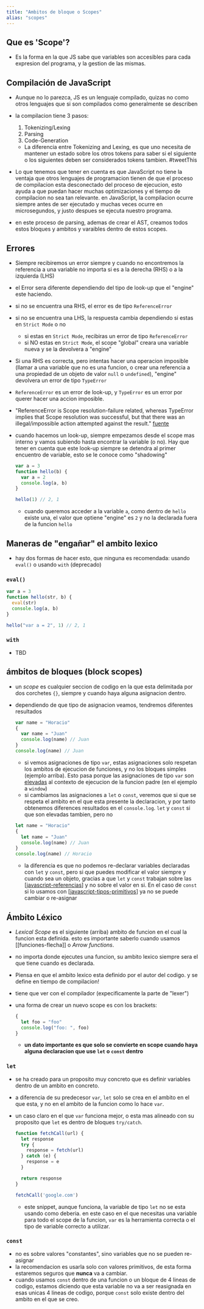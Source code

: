 ```yaml
---
title: "Ambitos de bloque o Scopes"
alias: "scopes"
---
```


## Que es 'Scope'? 

- Es la forma en la que JS sabe que variables son accesibles para cada expresion del programa, y la gestion de las mismas.

## Compilación de JavaScript

- Aunque no lo parezca, JS es un lenguaje compilado, quizas no como otros lenguajes que si son compilados como generalmente se describen
- la compilacion tiene 3 pasos:

  1. Tokenizing/Lexing
  2. Parsing
  3. Code-Generation

  - La diferencia entre Tokenizing and Lexing, es que uno necesita de mantener un estado sobre los otros tokens para saber si el siguiente o los siguientes deben ser considerados tokens tambien. #tweetThis

- Lo que tenemos que tener en cuenta es que JavaScript no tiene la ventaja que otros lenguajes de programacion tienen de que el proceso de compilacion esta desconectado del proceso de ejecucion, esto ayuda a que puedan hacer muchas optimizaciones y el tiempo de compilacion no sea tan relevante. en JavaScript, la compilacion ocurre siempre antes de ser ejecutado y muchas veces ocurre en microsegundos, y justo despues se ejecuta nuestro programa.

- en este proceso de parsing, ademas de crear el AST, creamos todos estos bloques y ambitos y varaibles dentro de estos scopes. 

## Errores

- Siempre recibiremos un error siempre y cuando no encontremos la referencia a una variable no importa si es a la derecha (RHS) o a la izquierda (LHS)
- el Error sera diferente dependiendo del tipo de look-up que el "engine" este haciendo.
- si no se encuentra una RHS, el error es de tipo `ReferenceError`
- si no se encuentra una LHS, la respuesta cambia dependiendo si estas en `Strict Mode` o no
  - si estas en `Strict Mode`, recibiras un error de tipo `ReferenceError`
  - si NO estas en `Strict Mode`, el scope "global" creara una variable nueva y se la devolvera a "engine"
- Si una RHS es correcta, pero intentas hacer una operacion imposible (llamar a una variable que no es una funcion, o crear una referencia a una propiedad de un objeto de valor `null` o `undefined`), "engine" devolvera un error de tipo `TypeError`
- `ReferenceError` es un error de look-up, y `TypeError` es un error por querer hacer una accion imposible.
- "ReferenceError is Scope resolution-failure related, whereas TypeError implies that Scope resolution was successful, but that there was an illegal/impossible action attempted against the result." [fuente](https://github.com/getify/You-Dont-Know-JS/blob/1st-ed/scope%20%26%20closures/ch1.md#errors)
- cuando hacemos un look-up, siempre empezamos desde el scope mas interno y vamos subiendo hasta encontrar la variable (o no). Hay que tener en cuenta que este look-up siempre se detendra al primer encuentro de variable, esto se le conoce como "shadowing"

  ```js
  var a = 3
  function hello(b) {
    var a = 2
    console.log(a, b)
  }

  hello(1) // 2, 1
  ```

  - cuando queremos acceder a la variable `a`, como dentro de `hello` existe una, el valor que optiene "engine" es `2` y no la declarada fuera de la funcion `hello`

## Maneras de "engañar" el ambito lexico

- hay dos formas de hacer esto, que ninguna es recomendada: usando `eval()` o usando `with` (deprecado)

### `eval()`

```js
var a = 3
function hello(str, b) {
  eval(str)
  console.log(a, b)
}

hello("var a = 2", 1) // 2, 1
```

### `with`

- TBD
## ámbitos de bloques (block scopes)

- un _scope_ es cualquier seccion de codigo en la que esta delimitada por dos corchetes `{}`, siempre y cuando haya alguna asignacion dentro.
- dependiendo de que tipo de asignacion veamos, tendremos diferentes resultados

  ```js
  var name = "Horacio"
  {
    var name = "Juan"
    console.log(name) // Juan
  }
  console.log(name) // Juan
  ```

  - si vemos asignaciones de tipo `var`, estas asignaciones solo respetan los ambitos de ejecucion de funciones, y no los bloques simples (ejemplo arriba). Esto pasa porque las asignaciones de tipo `var` son [elevadas](javascript-hoisting.md) al contexto de ejecucion de la funcion padre (en el ejemplo a `window`)
  - si cambiamos las asignaciones a `let` o `const`, veremos que si que se respeta el ambito en el que esta presente la declaracion, y por tanto obtenemos diferences resultados en el `console.log`. `let` y `const` si que son elevadas tambien, pero no

  ```js
  let name = "Horacio"
  {
    let name = "Juan"
    console.log(name) // Juan
  }
  console.log(name) // Horacio
  ```

  - la diferencia es que no podemos re-declarar variables declaradas con `let` y `const`, pero si que puedes modificar el valor siempre y cuando sea un objeto, gracias a que `let` y `const` trabajan sobre las [[javascript-referencias]] y no sobre el valor en si. En el caso de `const` si lo usamos con [[javascript-tipos-primitivos]] ya no se puede cambiar o re-asignar

## Ámbito Léxico

- _Lexical Scope_ es el siguiente (arriba) ambito de funcion en el cual la funcion esta definida. esto es importante saberlo cuando usamos [[funciones-flecha]] o _Arrow functions_.
- no importa donde ejecutes una funcion, su ambito lexico siempre sera el que tiene cuando es declarada.
- Piensa en que el ambito lexico esta definido por el autor del codigo. y se define en tiempo de compilacion!
- tiene que ver con el compilador (expecificamente la parte de "lexer")
- una forma de crear un nuevo scope es con los brackets:

  ```js
  {
    let foo = "foo"
    console.log("foo: ", foo)
  }
  ```

  - **un dato importante es que solo se convierte en scope cuando haya alguna declaracion que use `let` o `const` dentro**

### `let`

- se ha creado para un proposito muy concreto que es definir variables dentro de un ambito en concreto.
- a diferencia de su predecesor `var`, `let` solo se crea en el ambito en el que esta, y no en el ambito de la funcion como lo hace `var`.
- un caso claro en el que `var` funciona mejor, o esta mas alineado con su proposito que `let` es dentro de bloques `try/catch`.
  
  ```js
  function fetchCall(url) {
    let response
    try {
      response = fetch(url)
    } catch (e) { 
      response = e
    }

    return response
  }

  fetchCall('google.com')
  ```
  - este snippet, aunque funciona, la variable de tipo `let` no se esta usando como deberia. en este caso en el que necesitas una variable para todo el scope de la funcion, `var` es la herramienta correcta o el tipo de variable correcto a utilizar.

### `const`

- no es sobre valores "constantes", sino variables que no se pueden re-asignar
- la recomendacion es usarla solo con valores primitivos, de esta forma estaremos seguros que **nunca** va a cambiar.
- cuando usamos `const` dentro de una funcion o un bloque de 4 lineas de codigo, estamos diciendo que esta variable no va a ser reasignada en esas unicas 4 lineas de codigo, porque `const` solo existe dentro del ambito en el que se creo.

[//begin]: # "Autogenerated link references for markdown compatibility"
[javascript-referencias]: javascript-referencias "Referencias en JavaScript"
[javascript-tipos-primitivos]: javascript-tipos-primitivos "Tipos Primitivos"
[//end]: # "Autogenerated link references"
